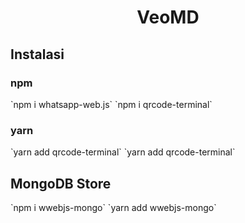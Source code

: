 <h1 align="center">VeoMD</h1>

<h2>Instalasi</h2>
<h3>npm</h3>
`npm i whatsapp-web.js`
`npm i qrcode-terminal`
<h3>yarn</h3>
`yarn add qrcode-terminal`
`yarn add qrcode-terminal`

<h2>MongoDB Store</h2>
`npm i wwebjs-mongo`
`yarn add wwebjs-mongo`
